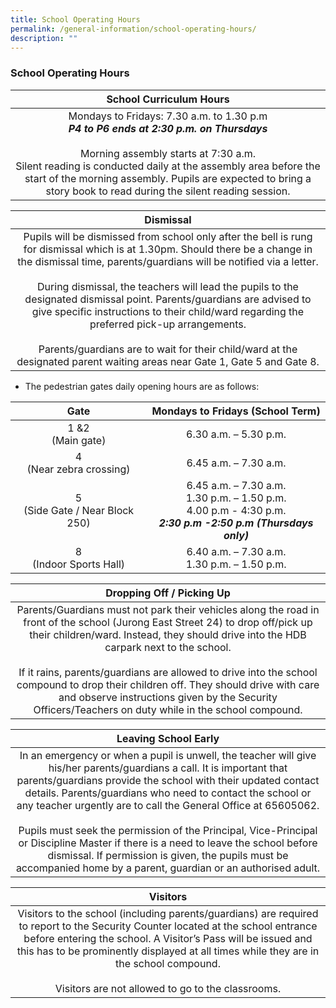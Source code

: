 ```yaml
---
title: School Operating Hours
permalink: /general-information/school-operating-hours/
description: ""
---
```

### School Operating Hours

| School Curriculum  Hours |
|:---:|
| Mondays to Fridays: 7.30 a.m. to 1.30 p.m<br>***P4 to P6 ends at 2:30 p.m. on Thursdays***<br> <br>Morning assembly starts at 7:30 a.m. <br>Silent reading is conducted daily at the assembly area before the start of the morning assembly. Pupils are expected to bring a story book to read during the silent reading session. |

| Dismissal |
|:---:|
| Pupils will be dismissed from school only after the bell is rung for dismissal which is at 1.30pm. Should there be a change in the dismissal time, parents/guardians will be notified via a letter.<br><br>During dismissal, the teachers will lead the pupils to the designated dismissal point. Parents/guardians are advised to give specific instructions to their child/ward regarding the preferred pick-up arrangements.<br><br>Parents/guardians are to wait for their child/ward at the designated parent waiting areas near Gate 1, Gate 5 and Gate 8. |

*   The pedestrian gates daily opening hours are as follows:

| Gate | Mondays to Fridays (School Term) |
|:---:|:---:|
| 1 &2 <br>(Main gate) | 6.30 a.m. – 5.30 p.m. |
| 4  <br>(Near zebra crossing)| 6.45 a.m. – 7.30 a.m. |
| 5 <br>(Side Gate / Near Block 250) | 6.45 a.m. – 7.30 a.m.<br>1.30 p.m. – 1.50 p.m. <br> 4.00 p.m - 4:30 p.m.<br>***2:30 p.m -2:50 p.m*** ***(Thursdays only)***
| 8 <br>(Indoor Sports Hall) | 6.40 a.m. – 7.30 a.m.<br>1.30 p.m. – 1.50 p.m. |



| Dropping Off / Picking Up |
|:---:|
| Parents/Guardians must not park their vehicles along the road in front of the school (Jurong East Street 24) to drop off/pick up their children/ward. Instead, they should drive into the HDB carpark next to the school.<br> <br>If it rains, parents/guardians are allowed to drive into the school compound to drop their children off. They should drive with care and observe instructions given by the Security Officers/Teachers on duty while in the school compound. |

| Leaving School Early |
|:---:|
| In an emergency or when a pupil is unwell, the teacher will give his/her parents/guardians a call. It is important that parents/guardians provide the school with their updated contact details. Parents/guardians who need to contact the school or any teacher urgently are to call the General Office at 65605062.<br><br>Pupils must seek the permission of the Principal, Vice-Principal or Discipline Master if there is a need to leave the school before dismissal. If permission is given, the pupils must be accompanied home by a parent, guardian or an authorised adult. |

| Visitors |
|:---:|
| Visitors to the school (including parents/guardians) are required to report to the Security Counter located at the school entrance before entering the school. A Visitor’s Pass will be issued and this has to be prominently displayed at all times while they are in the school compound.<br><br>Visitors are not allowed to go to the classrooms. |
